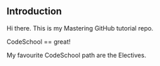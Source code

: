 ## Introduction

Hi there. This is my Mastering GitHub tutorial repo.

CodeSchool == great!

My favourite CodeSchool path are the Electives.